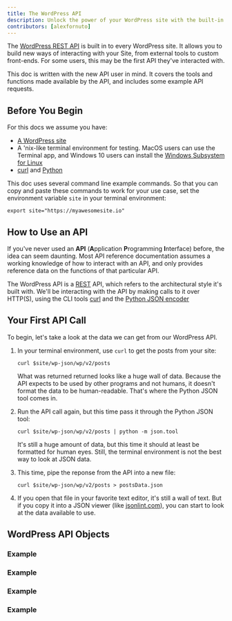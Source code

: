 ```yaml
---
title: The WordPress API
description: Unlock the power of your WordPress site with the built-in REST API
contributors: [alexfornuto]
---
```


The [WordPress REST API](https://developer.wordpress.org/rest-api/) is built in to every WordPress site. It allows you to build new ways of interacting with your Site, from external tools to custom front-ends. For some users, this may be the first API they've interacted with.

This doc is written with the new API user in mind. It covers the tools and functions made available by the API, and includes some example API requests.

## Before You Begin

For this docs we assume you have:

- [A WordPress site](/create-sites)
- A 'nix-like terminal environment for testing. MacOS users can use the Terminal app, and Windows 10 users can install the [Windows Subsystem for Linux](https://docs.microsoft.com/en-us/windows/wsl/install-win10)
- [curl](https://curl.haxx.se/) and [Python](https://www.python.org/)

<Alert title="Exports" type="export">

This doc uses several command line example commands. So that you can copy and paste these commands to work for your use case, set the environment variable `site` in your terminal environment:

```{promptUsers: user}
export site="https://myawesomesite.io"
```

</Alert>

## How to Use an API

If you've never used an **API** (**A**pplication **P**rogramming **I**nterface) before, the idea can seem daunting. Most API reference documentation assumes a working knowledge of how to interact with an API, and only provides reference data on the functions of that particular API.

The WordPress API is a [REST](https://restfulapi.net/) API, which refers to the architectural style it's built with. We'll be interacting with the API by making calls to it over HTTP(S), using the CLI tools [curl](https://curl.haxx.se/) and the [Python JSON encoder](https://docs.python.org/3/library/json.html)

## Your First API Call

To begin, let's take a look at the data we can get from our WordPress API.

1. In your terminal environment, use `curl` to get the posts from your site:

   ```{promptUsers: user}
   curl $site/wp-json/wp/v2/posts
   ```

   What was returned returned looks like a huge wall of data. Because the API expects to be used by other programs and not humans, it doesn't format the data to be human-readable. That's where the Python JSON tool comes in.

1. Run the API call again, but this time pass it through the Python JSON tool:

   ```{promptUsers: user}
   curl $site/wp-json/wp/v2/posts | python -m json.tool
   ```

   It's still a huge amount of data, but this time it should at least be formatted for human eyes. Still, the terminal environment is not the best way to look at JSON data.

1. This time, pipe the reponse from the API into a new file:

   ```{promptUsers: user}
   curl $site/wp-json/wp/v2/posts > postsData.json
   ```

1. If you open that file in your favorite text editor, it's still a wall of text. But if you copy it into a JSON viewer (like [jsonlint.com](https://jsonlint.com/)), you can start to look at the data available to use.

## WordPress API Objects

<WordPressAPIRef object="posts"/>

### Example

<WordPressAPIRef object="blocks"/>

### Example

<WordPressAPIRef object="categories"/>

### Example

<WordPressAPIRef object="tags"/>

### Example
